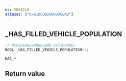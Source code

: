 ```yaml
---
ns: VEHICLE
aliases: ["0x91D6DD290888CBAB"]
---
```

## _HAS_FILLED_VEHICLE_POPULATION

```c
// 0x91D6DD290888CBAB 0x71D898EF
BOOL _HAS_FILLED_VEHICLE_POPULATION();
```

```
HAS_*
```

## Return value
